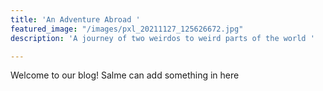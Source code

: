 ```yaml
---
title: 'An Adventure Abroad '
featured_image: "/images/pxl_20211127_125626672.jpg"
description: 'A journey of two weirdos to weird parts of the world '

---
```

Welcome to our blog! Salme can add something in here 